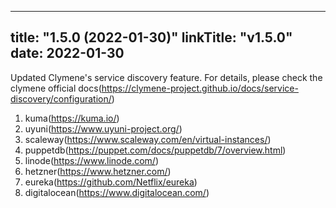 
---
title: "1.5.0 (2022-01-30)"
linkTitle: "v1.5.0"
date: 2022-01-30
---
Updated Clymene's service discovery feature. For details, please check the clymene official docs(https://clymene-project.github.io/docs/service-discovery/configuration/)  

1. kuma(https://kuma.io/)
2. uyuni(https://www.uyuni-project.org/)
3. scaleway(https://www.scaleway.com/en/virtual-instances/)
4. puppetdb(https://puppet.com/docs/puppetdb/7/overview.html)
5. linode(https://www.linode.com/)
6. hetzner(https://www.hetzner.com/)
7. eureka(https://github.com/Netflix/eureka)
8. digitalocean(https://www.digitalocean.com/)

